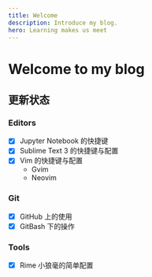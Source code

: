 ```yaml
---
title: Welcome
description: Introduce my blog.
hero: Learning makes us meet
---
```

 
# Welcome to my blog

## 更新状态

### Editors

- [x] Jupyter Notebook 的快捷键
- [x] Sublime Text 3 的快捷键与配置
- [x] Vim 的快捷键与配置
    - Gvim
    - Neovim

### Git

- [x] GitHub 上的使用
- [x] GitBash 下的操作

### Tools

- [x] Rime 小狼毫的简单配置

